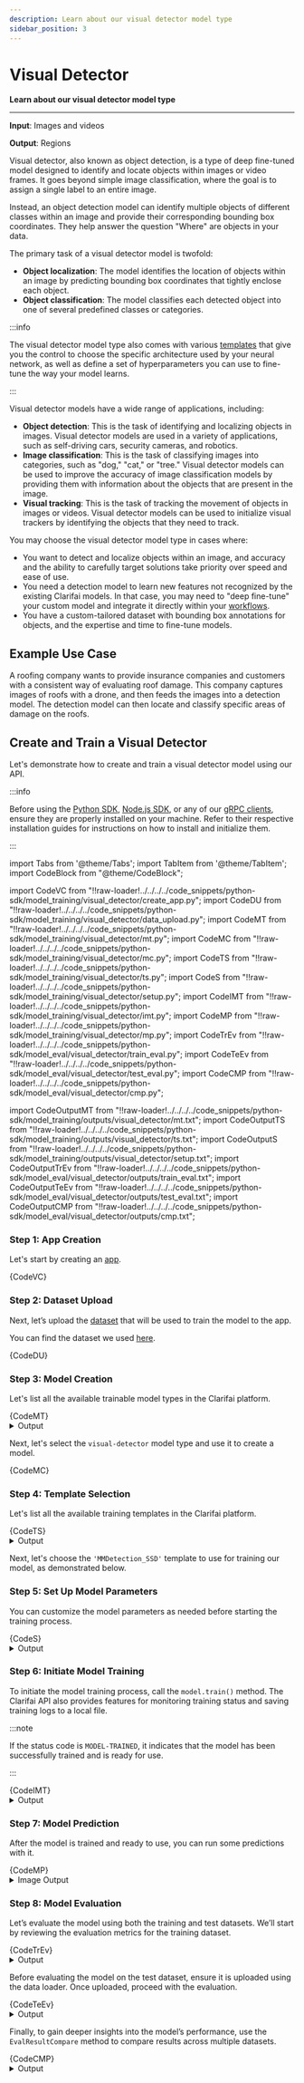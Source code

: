 ```yaml
---
description: Learn about our visual detector model type
sidebar_position: 3
---
```


# Visual Detector

**Learn about our visual detector model type**
<hr />

**Input**: Images and videos

**Output**: Regions

Visual detector, also known as object detection, is a type of deep fine-tuned model designed to identify and locate objects within images or video frames. It goes beyond simple image classification, where the goal is to assign a single label to an entire image.

Instead, an object detection model can identify multiple objects of different classes within an image and provide their corresponding bounding box coordinates. They help answer the question "Where" are objects in your data. 

The primary task of a visual detector model is twofold:

- **Object localization**: The model identifies the location of objects within an image by predicting bounding box coordinates that tightly enclose each object.
- **Object classification**: The model classifies each detected object into one of several predefined classes or categories.

:::info

The visual detector model type also comes with various [templates](https://docs.clarifai.com/portal-guide/model/deep-training/visual-detection-templates) that give you the control to choose the specific architecture used by your neural network, as well as define a set of hyperparameters you can use to fine-tune the way your model learns.

::: 

Visual detector models have a wide range of applications, including:

- **Object detection**: This is the task of identifying and localizing objects in images. Visual detector models are used in a variety of applications, such as self-driving cars, security cameras, and robotics.
- **Image classification**: This is the task of classifying images into categories, such as "dog," "cat," or "tree." Visual detector models can be used to improve the accuracy of image classification models by providing them with information about the objects that are present in the image.
- **Visual tracking**: This is the task of tracking the movement of objects in images or videos. Visual detector models can be used to initialize visual trackers by identifying the objects that they need to track.

You may choose the visual detector model type in cases where:

- You want to detect and localize objects within an image, and accuracy and the ability to carefully target solutions take priority over speed and ease of use.
- You need a detection model to learn new features not recognized by the existing Clarifai models. In that case, you may need to "deep fine-tune" your custom model and integrate it directly within your [workflows](https://docs.clarifai.com/portal-guide/workflows/).
- You have a custom-tailored dataset with bounding box annotations for objects, and the expertise and time to fine-tune models.

## Example Use Case

A roofing company wants to provide insurance companies and customers with a consistent way of evaluating roof damage. This company captures images of roofs with a drone, and then feeds the images into a detection model. The detection model can then locate and classify specific areas of damage on the roofs.

##  Create and Train a Visual Detector

Let's demonstrate how to create and train a visual detector model using our API.

:::info

Before using the [Python SDK](https://docs.clarifai.com/additional-resources/api-overview/python-sdk), [Node.js SDK](https://docs.clarifai.com/additional-resources/api-overview/nodejs-sdk), or any of our [gRPC clients](https://docs.clarifai.com/additional-resources/api-overview/grpc-clients), ensure they are properly installed on your machine. Refer to their respective installation guides for instructions on how to install and initialize them.

:::

import Tabs from '@theme/Tabs';
import TabItem from '@theme/TabItem';
import CodeBlock from "@theme/CodeBlock";


import CodeVC from "!!raw-loader!../../../../code_snippets/python-sdk/model_training/visual_detector/create_app.py";
import CodeDU from "!!raw-loader!../../../../code_snippets/python-sdk/model_training/visual_detector/data_upload.py";
import CodeMT from "!!raw-loader!../../../../code_snippets/python-sdk/model_training/visual_detector/mt.py";
import CodeMC from "!!raw-loader!../../../../code_snippets/python-sdk/model_training/visual_detector/mc.py";
import CodeTS from "!!raw-loader!../../../../code_snippets/python-sdk/model_training/visual_detector/ts.py";
import CodeS from "!!raw-loader!../../../../code_snippets/python-sdk/model_training/visual_detector/setup.py";
import CodeIMT from "!!raw-loader!../../../../code_snippets/python-sdk/model_training/visual_detector/imt.py";
import CodeMP from "!!raw-loader!../../../../code_snippets/python-sdk/model_training/visual_detector/mp.py";
import CodeTrEv from "!!raw-loader!../../../../code_snippets/python-sdk/model_eval/visual_detector/train_eval.py";
import CodeTeEv from "!!raw-loader!../../../../code_snippets/python-sdk/model_eval/visual_detector/test_eval.py";
import CodeCMP from "!!raw-loader!../../../../code_snippets/python-sdk/model_eval/visual_detector/cmp.py";


import CodeOutputMT from "!!raw-loader!../../../../code_snippets/python-sdk/model_training/outputs/visual_detector/mt.txt";
import CodeOutputTS from "!!raw-loader!../../../../code_snippets/python-sdk/model_training/outputs/visual_detector/ts.txt";
import CodeOutputS from "!!raw-loader!../../../../code_snippets/python-sdk/model_training/outputs/visual_detector/setup.txt";
import CodeOutputTrEv from "!!raw-loader!../../../../code_snippets/python-sdk/model_eval/visual_detector/outputs/train_eval.txt";
import CodeOutputTeEv from "!!raw-loader!../../../../code_snippets/python-sdk/model_eval/visual_detector/outputs/test_eval.txt";
import CodeOutputCMP from "!!raw-loader!../../../../code_snippets/python-sdk/model_eval/visual_detector/outputs/cmp.txt";


### Step 1: App Creation

Let's start by creating an [app](https://docs.clarifai.com/create-manage/applications/create). 


<Tabs>
<TabItem value="python" label="Python SDK">
    <CodeBlock className="language-python">{CodeVC}</CodeBlock>
</TabItem>
</Tabs>



### Step 2: Dataset Upload

Next, let’s upload the [dataset](https://docs.clarifai.com/create-manage/datasets/upload) that will be used to train the model to the app.

You can find the dataset we used [here](https://github.com/Clarifai/examples/tree/main/datasets/upload/image_detection).


<Tabs>
<TabItem value="python" label="Python SDK">
    <CodeBlock className="language-python">{CodeDU}</CodeBlock>
</TabItem>
</Tabs>



### Step 3: Model Creation

Let's list all the available trainable model types in the Clarifai platform.

<Tabs>
<TabItem value="python" label="Python SDK">
    <CodeBlock className="language-python">{CodeMT}</CodeBlock>
</TabItem>
</Tabs>
<details>
  <summary>Output</summary>
    <CodeBlock className="language-text">{CodeOutputMT}</CodeBlock>
</details>


Next, let's select the `visual-detector` model type and use it to create a model.  


<Tabs>
<TabItem value="python" label="Python SDK">
    <CodeBlock className="language-python">{CodeMC}</CodeBlock>
</TabItem>
</Tabs>


### Step 4: Template Selection

Let's list all the available training templates in the Clarifai platform.


<Tabs>
<TabItem value="python" label="Python SDK">
    <CodeBlock className="language-python">{CodeTS}</CodeBlock>
</TabItem>
</Tabs>
<details>
  <summary>Output</summary>
    <CodeBlock className="language-text">{CodeOutputTS}</CodeBlock>
</details>

Next, let's choose the `'MMDetection_SSD'` template to use for training our model, as demonstrated below.

### Step 5: Set Up Model Parameters

You can customize the model parameters as needed before starting the training process.

<Tabs>
<TabItem value="python" label="Python SDK">
    <CodeBlock className="language-python">{CodeS}</CodeBlock>
</TabItem>
</Tabs>
<details>
  <summary>Output</summary>
    <CodeBlock className="language-text">{CodeOutputS}</CodeBlock>
</details>

### Step 6: Initiate Model Training

To initiate the model training process, call the `model.train()` method. The Clarifai API also provides features for monitoring training status and saving training logs to a local file.


:::note

If the status code is `MODEL-TRAINED`, it indicates that the model has been successfully trained and is ready for use.

:::


<Tabs>
<TabItem value="python" label="Python SDK">
    <CodeBlock className="language-python">{CodeIMT}</CodeBlock>
</TabItem>
</Tabs>

<details>
  <summary>Output</summary>
    <img src="/img/python-sdk/vd_imt.png" />
</details>


### Step 7: Model Prediction

After the model is trained and ready to use, you can run some predictions with it.

<Tabs>
<TabItem value="python" label="Python SDK">
    <CodeBlock className="language-python">{CodeMP}</CodeBlock>
</TabItem>
</Tabs>


<details>
  <summary>Image Output</summary>
    <img src="/img/python-sdk/vd_mp.png" />
</details>


### Step 8: Model Evaluation

Let’s evaluate the model using both the training and test datasets. We’ll start by reviewing the evaluation metrics for the training dataset.

<Tabs>
<TabItem value="python" label="Python SDK">
    <CodeBlock className="language-python">{CodeTrEv}</CodeBlock>
</TabItem>
</Tabs>
<details>
  <summary>Output</summary>
    <CodeBlock className="language-text">{CodeOutputTrEv}</CodeBlock>
</details>

Before evaluating the model on the test dataset, ensure it is uploaded using the data loader. Once uploaded, proceed with the evaluation.

<Tabs>
<TabItem value="python" label="Python SDK">
    <CodeBlock className="language-python">{CodeTeEv}</CodeBlock>
</TabItem>
</Tabs>
<details>
  <summary>Output</summary>
    <CodeBlock className="language-text">{CodeOutputTeEv}</CodeBlock>
</details>

Finally, to gain deeper insights into the model’s performance, use the `EvalResultCompare` method to compare results across multiple datasets.

<Tabs>
<TabItem value="python" label="Python SDK">
    <CodeBlock className="language-python">{CodeCMP}</CodeBlock>
</TabItem>
</Tabs>
<details>
  <summary>Output</summary>
    <CodeBlock className="language-text">{CodeOutputCMP}</CodeBlock>
</details>